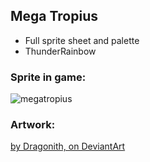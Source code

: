 ## Mega Tropius
- Full sprite sheet and palette
- ThunderRainbow

### Sprite in game:
![megatropius](https://github.com/Pawkkie/Team-Aquas-Asset-Repo/assets/75729017/22c208d6-a24e-4522-8ea8-bed36f326faf)

### Artwork: 
[by Dragonith, on DeviantArt](https://www.deviantart.com/dragonith/art/Mega-Tropius-v2-500870001)